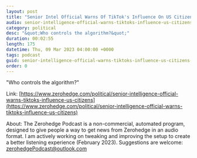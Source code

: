 ```yaml
---
layout: post
title: "Senior Intel Official Warns Of TikTok's Influence On US Citizens"
audio: senior-intelligence-official-warns-tiktoks-influence-us-citizens-0
category: political
desc: "&quot;Who controls the algorithm?&quot;"
duration: 00:02:55
length: 175
datetime: Thu, 09 Mar 2023 04:00:00 +0000
tags: podcast
guid: senior-intelligence-official-warns-tiktoks-influence-us-citizens-0
order: 0
---
```

&quot;Who controls the algorithm?&quot;

Link: [https://www.zerohedge.com/political/senior-intelligence-official-warns-tiktoks-influence-us-citizens](https://www.zerohedge.com/political/senior-intelligence-official-warns-tiktoks-influence-us-citizens)

About: The Zerohedge Podcast is a non-commercial, automated program, designed to give people a way to get news from Zerohedge in an audio format.  I am actively working on tweaking and improving the setup to create a better listening experience (February 2023).  Suggestions are welcome: [zerohedgePodcast@outlook.com](mailto:zerohedgePodcast@outlook.com)